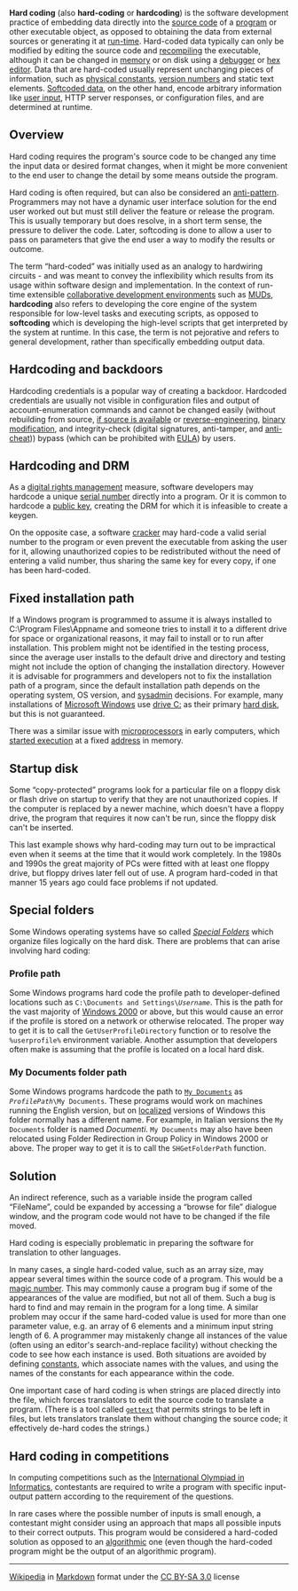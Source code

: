 
**Hard coding** (also **hard-coding** or **hardcoding**) is the software
development practice of embedding data directly into the [source
code](source_code "wikilink") of a
[program](computer_program "wikilink") or other executable object, as
opposed to obtaining the data from external sources or generating it at
[run-time](Run_time_(program_lifecycle_phase) "wikilink"). Hard-coded
data typically can only be modified by editing the source code and
[recompiling](Compiling "wikilink") the executable, although it can be
changed in [memory](Volatile_memory "wikilink") or on disk using a
[debugger](debugger "wikilink") or [hex editor](hex_editor "wikilink").
Data that are hard-coded usually represent unchanging pieces of
information, such as [physical constants](physical_constant "wikilink"),
[version numbers](Version_number "wikilink") and static text elements.
[Softcoded data](Softcoding "wikilink"), on the other hand, encode
arbitrary information like [user input](user_input "wikilink"), HTTP
server responses, or configuration files, and are determined at runtime.

Overview
--------

Hard coding requires the program's source code to be changed any time
the input data or desired format changes, when it might be more
convenient to the end user to change the detail by some means outside
the program.

Hard coding is often required, but can also be considered an
[anti-pattern](anti-pattern "wikilink"). Programmers may not have a
dynamic user interface solution for the end user worked out but must
still deliver the feature or release the program. This is usually
temporary but does resolve, in a short term sense, the pressure to
deliver the code. Later, softcoding is done to allow a user to pass on
parameters that give the end user a way to modify the results or
outcome.

The term “hard-coded” was initially used as an analogy to hardwiring
circuits - and was meant to convey the inflexibility which results from
its usage within software design and implementation. In the context of
run-time extensible [collaborative development
environments](collaborative_development_environment "wikilink") such as
[MUDs](MUD "wikilink"), **hardcoding** also refers to developing the
core engine of the system responsible for low-level tasks and executing
scripts, as opposed to **softcoding** which is developing the high-level
scripts that get interpreted by the system at runtime. In this case, the
term is not pejorative and refers to general development, rather than
specifically embedding output data.

Hardcoding and backdoors
------------------------

Hardcoding credentials is a popular way of creating a backdoor.
Hardcoded credentials are usually not visible in configuration files and
output of account-enumeration commands and cannot be changed easily
(without rebuilding from source, [if source is
available](FLOSS "wikilink") or
[reverse-engineering](reverse-engineering "wikilink"), [binary
modification](hex-editor "wikilink"), and integrity-check (digital
signatures, anti-tamper, and [anti-cheat](anti-cheat "wikilink")))
bypass (which can be prohibited with [EULA](EULA "wikilink")) by users.

Hardcoding and DRM
------------------

As a [digital rights management](digital_rights_management "wikilink")
measure, software developers may hardcode a unique [serial
number](serial_number "wikilink") directly into a program. Or it is
common to hardcode a [public key](public_key "wikilink"), creating the
DRM for which it is infeasible to create a keygen.

On the opposite case, a software [cracker](Software_cracking "wikilink")
may hard-code a valid serial number to the program or even prevent the
executable from asking the user for it, allowing unauthorized copies to
be redistributed without the need of entering a valid number, thus
sharing the same key for every copy, if one has been hard-coded.

Fixed installation path
-----------------------

If a Windows program is programmed to assume it is always installed to
C:\\Program Files\\Appname and someone tries to install it to a
different drive for space or organizational reasons, it may fail to
install or to run after installation. This problem might not be
identified in the testing process, since the average user installs to
the default drive and directory and testing might not include the option
of changing the installation directory. However it is advisable for
programmers and developers not to fix the installation path of a
program, since the default installation path depends on the operating
system, OS version, and [sysadmin](sysadmin "wikilink") decisions. For
example, many installations of [Microsoft
Windows](Microsoft_Windows "wikilink") use [drive
C:](Drive_letter_assignment#Common_assignments "wikilink") as their
primary [hard disk](hard_disk "wikilink"), but this is not guaranteed.

There was a similar issue with
[microprocessors](microprocessor "wikilink") in early computers, which
[started execution](reset_(computing) "wikilink") at a fixed
[address](address_space "wikilink") in memory.

Startup disk
------------

Some “copy-protected” programs look for a particular file on a floppy
disk or flash drive on startup to verify that they are not unauthorized
copies. If the computer is replaced by a newer machine, which doesn't
have a floppy drive, the program that requires it now can't be run,
since the floppy disk can't be inserted.

This last example shows why hard-coding may turn out to be impractical
even when it seems at the time that it would work completely. In the
1980s and 1990s the great majority of PCs were fitted with at least one
floppy drive, but floppy drives later fell out of use. A program
hard-coded in that manner 15 years ago could face problems if not
updated.

Special folders
---------------

Some Windows operating systems have so called *[Special
Folders](Special_Folders "wikilink")* which organize files logically on
the hard disk. There are problems that can arise involving hard coding:

### Profile path

Some Windows programs hard code the profile path to developer-defined
locations such as `C:\Documents and Settings\`*`Username`*. This is the
path for the vast majority of [Windows 2000](Windows_2000 "wikilink") or
above, but this would cause an error if the profile is stored on a
network or otherwise relocated. The proper way to get it is to call the
`GetUserProfileDirectory` function or to resolve the `%userprofile%`
environment variable. Another assumption that developers often make is
assuming that the profile is located on a local hard disk.

### My Documents folder path

Some Windows programs hardcode the path to
[`My Documents`](My_Documents "wikilink") as
*`ProfilePath`*`\My Documents`. These programs would work on machines
running the English version, but on
[localized](internationalization_and_localization "wikilink") versions
of Windows this folder normally has a different name. For example, in
Italian versions the `My Documents` folder is named *Documenti*.
`My Documents` may also have been relocated using Folder Redirection in
Group Policy in Windows 2000 or above. The proper way to get it is to
call the `SHGetFolderPath` function.

Solution
--------

An indirect reference, such as a variable inside the program called
“FileName”, could be expanded by accessing a “browse for file” dialogue
window, and the program code would not have to be changed if the file
moved.

Hard coding is especially problematic in preparing the software for
translation to other languages.

In many cases, a single hard-coded value, such as an array size, may
appear several times within the source code of a program. This would be
a [magic number](Magic_number_(programming) "wikilink"). This may
commonly cause a program bug if some of the appearances of the value are
modified, but not all of them. Such a bug is hard to find and may remain
in the program for a long time. A similar problem may occur if the same
hard-coded value is used for more than one parameter value, e.g. an
array of 6 elements and a minimum input string length of 6. A programmer
may mistakenly change all instances of the value (often using an
editor's search-and-replace facility) without checking the code to see
how each instance is used. Both situations are avoided by defining
[constants](constant_(programming) "wikilink"), which associate names
with the values, and using the names of the constants for each
appearance within the code.

One important case of hard coding is when strings are placed directly
into the file, which forces translators to edit the source code to
translate a program. (There is a tool called
[`gettext`](gettext "wikilink") that permits strings to be left in
files, but lets translators translate them without changing the source
code; it effectively de-hard codes the strings.)

Hard coding in competitions
---------------------------

In computing competitions such as the [International Olympiad in
Informatics](International_Olympiad_in_Informatics "wikilink"),
contestants are required to write a program with specific input-output
pattern according to the requirement of the questions.

In rare cases where the possible number of inputs is small enough, a
contestant might consider using an approach that maps all possible
inputs to their correct outputs. This program would be considered a
hard-coded solution as opposed to an [algorithmic](algorithm "wikilink")
one (even though the hard-coded program might be the output of an
algorithmic program).

----

[Wikipedia](https://en.wikipedia.org/wiki/Hard_coding) in [Markdown](https://github.com/rognoni/markpedia) format under the [CC BY-SA 3.0](https://creativecommons.org/licenses/by-sa/3.0/) license
